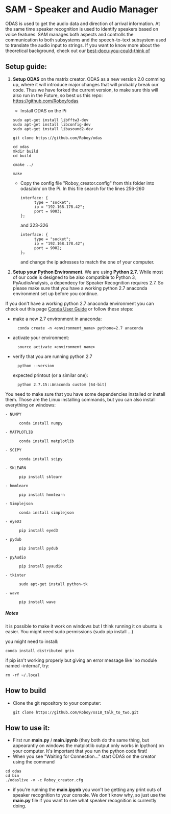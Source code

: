# SAM - Speaker and Audio Manager

ODAS is used to get the audio data and direction of arrival information. At the same time speaker recognition is used to identify speakers based on voice features.
SAM manages both aspects and controlls the communication to both subsystems and the speech-to-text subsystem used to translate the audio input to strings.
If you want to know more about the theoretical background, check out our [best-docu-you-could-think of](https://devanthro.atlassian.net/wiki/spaces/SS18/pages/246546662/Best+Docu+you+could+think+of)



## Setup guide:

1. **Setup ODAS** on the matrix creator. ODAS as a new version 2.0 comming up, where it will introduce major changes that will probably break our code. Thus we have forked the current version, to make sure this will also run in the Future, so best us this repo: https://github.com/Roboy/odas
    - Install ODAS on the Pi
    ```
    sudo apt-get install libfftw3-dev
    sudo apt-get install libconfig-dev
    sudo apt-get install libasound2-dev
    ```

    ```
    git clone https://github.com/Roboy/odas

    cd odas
    mkdir build
    cd build

    cmake ../

    make
    ```
    - Copy the config file "Roboy_creator.config" from this folder into odas/bin/ on the Pi.
      In this file search for the lines 256-260

      ```
      interface: {
            type = "socket";
            ip = "192.168.178.42";
            port = 9003;
      };
      ```    
      and 323-326
      ```
      interface: {
            type = "socket";
            ip = "192.168.178.42";
            port = 9002;
      };
      ```   
      and change the ip adresses to match the one of your computer.

2. **Setup your Python Environment**. We are using **Python 2.7**. While most of our code is designed to be also compatible to Python 3, PyAudioAnalysis, a dependecy for Speaker Recognition requires 2.7. So please make sure that you have a working python 2.7 anaconda environment set up before you continue.

 If you don't have a working python 2.7 anaconda environment you can check out this page [Conda User Guide](https://conda.io/docs/user-guide/tasks/manage-python.html) or follow these steps:
  - make a new 2.7 environment in anaconda:

          conda create -n <environment_name> pythone=2.7 anaconda

  - activate your environment:

          source activate <environment_name>

  - verify that you are running python 2.7

          python --version

      expected printout (or a similar one):

          python 2.7.15::Anaconda custom (64-bit)

  You need to make sure that you have some dependencies installed or install them. Those are the Linux installing commands, but you can also install everything on windows:

    - NUMPY

          conda install numpy

    - MATPLOTLIB

          conda install matplotlib

    - SCIPY

          conda install scipy  

    - SKLEARN

          pip install sklearn

    - hmmlearn

          pip install hmmlearn

    - Simplejson

          conda install simplejson

    - eyeD3

          pip install eyed3

    - pydub

          pip install pydub

    - pyAudio

          pip install pyaudio

    - tkinter

          sudo apt-get install python-tk

    - wave

          pip install wave

##### Notes
it is possible to make it work on windows but I think running it on ubuntu is easier.
You might need sudo permissions (sudo pip install ...)

you might need to install:

    conda install distributed grin

if pip isn't working properly but giving an error message like 'no module named -internal', try:

    rm -rf ~/.local

## How to build
- Clone the git repository to your computer:

      git clone https://github.com/Roboy/ss18_talk_to_two.git




## How to use it:
- First run **main.py** / **main.ipynb** (they both do the same thing, but appearantly on windows the matplotlib output only works in Ipython) on your computer. It's important that you run the python code first!
- When you see "Waiting for Connection..." start ODAS on the creator using the command
```
cd odas
cd bin
./odaslive -v -c Roboy_creator.cfg
```
- if you're running the **main.ipynb** you won't be getting any print outs of speaker recognition to your console. We don't know why, so just use the **main.py** file if you want to see what speaker recognition is currently doing.
